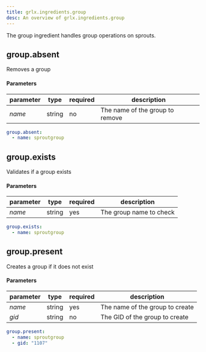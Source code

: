 ```yaml
---
title: grlx.ingredients.group
desc: An overview of grlx.ingredients.group
---
```

The group ingredient handles group operations on sprouts.
## **group.absent**
Removes a group
#### Parameters
| parameter | type | required | description |
|-----------|------|----------|-------------|
| _name_ | string | no | The name of the group to remove
```yaml
group.absent:
  - name: sproutgroup
```

## **group.exists**
Validates if a group exists
#### Parameters
| parameter | type | required | description |
|-----------|------|----------|-------------|
| _name_ | string | yes | The group name to check
```yaml
group.exists:
  - name: sproutgroup
```

## **group.present**
Creates a group if it does not exist
#### Parameters
| parameter | type | required | description |
|-----------|------|----------|-------------|
| _name_ | string | yes | The name of the group to create
| _gid_ | string | no | The GID of the group to create
```yaml
group.present:
  - name: sproutgroup
  - gid: "1107"
```
